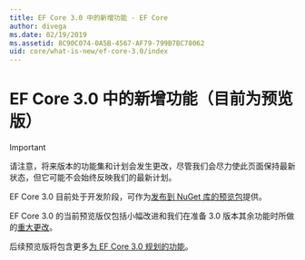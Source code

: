 ```yaml
---
title: EF Core 3.0 中的新增功能 - EF Core
author: divega
ms.date: 02/19/2019
ms.assetid: 8C90C074-0A5B-4567-AF79-799B7BC78062
uid: core/what-is-new/ef-core-3.0/index
---
```


# <a name="what-is-new-in-ef-core-30-currently-in-preview"></a>EF Core 3.0 中的新增功能（目前为预览版）

> [!IMPORTANT]
> 请注意，将来版本的功能集和计划会发生更改，尽管我们会尽力使此页面保持最新状态，但它可能不会始终反映我们的最新计划。

EF Core 3.0 目前处于开发阶段，可作为[发布到 NuGet 库的预览包](https://www.nuget.org/packages/Microsoft.EntityFrameworkCore/)提供。 

EF Core 3.0 的当前预览版仅包括小幅改进和我们在准备 3.0 版本其余功能时所做的[重大更改](xref:core/what-is-new/ef-core-3.0/breaking-changes)。 

后续预览版将包含更多[为 EF Core 3.0 规划的功能](xref:core/what-is-new/ef-core-3.0/features)。